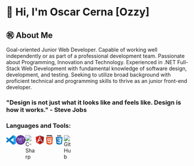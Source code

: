# 👋 Hi, I'm Oscar Cerna [Ozzy]

## ㊗️ About Me 
<p> Goal-oriented Junior Web Developer. Capable of working well independently or as part of a professional development team. Passionate about Programming, Innovation and Technology. Experienced in .NET Full-Stack Web Development with fundamental knowledge of software design, development, and testing. Seeking to utilize broad background with proficient technical and programming skills to thrive as an junior front-end developer. </p>

### "Design is not just what it looks like and feels like. Design is how it works." - Steve Jobs

### Languages and Tools:

<img align="left" alt="Visual Studio Code" width="26px" src="https://raw.githubusercontent.com/github/explore/80688e429a7d4ef2fca1e82350fe8e3517d3494d/topics/visual-studio-code/visual-studio-code.png">

<img align="left" alt=".NET" width="26px" src="https://github.com/devicons/devicon/blob/master/icons/dotnetcore/dotnetcore-original.svg">

<img align="left" alt="C-Sharp" width="26px" src="https://raw.githubusercontent.com/jmnote/z-icons/master/svg/csharp.svg">

<img align="left" alt="AngularJs" width="26px" src="https://github.com/devicons/devicon/blob/master/icons/angularjs/angularjs-original.svg">
     
<img align="left" alt="HTML5" width="26px" src="https://raw.githubusercontent.com/github/explore/80688e429a7d4ef2fca1e82350fe8e3517d3494d/topics/html/html.png">

<img align="left" alt="CSS3" width="26px" src="https://raw.githubusercontent.com/github/explore/80688e429a7d4ef2fca1e82350fe8e3517d3494d/topics/css/css.png">

<img align="left" alt="GitHub" width="26px" src="https://img.icons8.com/ios-filled/50/000000/github.png">










